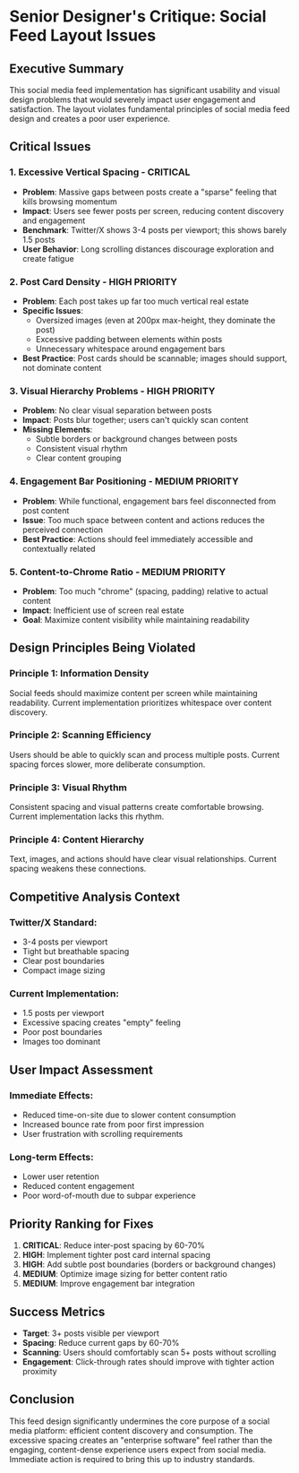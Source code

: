 # Senior Designer's Critique: Social Feed Layout Issues

## Executive Summary

This social media feed implementation has significant usability and visual design problems that would severely impact user engagement and satisfaction. The layout violates fundamental principles of social media feed design and creates a poor user experience.

## Critical Issues

### 1. **Excessive Vertical Spacing - CRITICAL**

- **Problem**: Massive gaps between posts create a "sparse" feeling that kills browsing momentum
- **Impact**: Users see fewer posts per screen, reducing content discovery and engagement
- **Benchmark**: Twitter/X shows 3-4 posts per viewport; this shows barely 1.5 posts
- **User Behavior**: Long scrolling distances discourage exploration and create fatigue

### 2. **Post Card Density - HIGH PRIORITY**

- **Problem**: Each post takes up far too much vertical real estate
- **Specific Issues**:
  - Oversized images (even at 200px max-height, they dominate the post)
  - Excessive padding between elements within posts
  - Unnecessary whitespace around engagement bars
- **Best Practice**: Post cards should be scannable; images should support, not dominate content

### 3. **Visual Hierarchy Problems - HIGH PRIORITY**

- **Problem**: No clear visual separation between posts
- **Impact**: Posts blur together; users can't quickly scan content
- **Missing Elements**:
  - Subtle borders or background changes between posts
  - Consistent visual rhythm
  - Clear content grouping

### 4. **Engagement Bar Positioning - MEDIUM PRIORITY**

- **Problem**: While functional, engagement bars feel disconnected from post content
- **Issue**: Too much space between content and actions reduces the perceived connection
- **Best Practice**: Actions should feel immediately accessible and contextually related

### 5. **Content-to-Chrome Ratio - MEDIUM PRIORITY**

- **Problem**: Too much "chrome" (spacing, padding) relative to actual content
- **Impact**: Inefficient use of screen real estate
- **Goal**: Maximize content visibility while maintaining readability

## Design Principles Being Violated

### **Principle 1: Information Density**

Social feeds should maximize content per screen while maintaining readability. Current implementation prioritizes whitespace over content discovery.

### **Principle 2: Scanning Efficiency**

Users should be able to quickly scan and process multiple posts. Current spacing forces slower, more deliberate consumption.

### **Principle 3: Visual Rhythm**

Consistent spacing and visual patterns create comfortable browsing. Current implementation lacks this rhythm.

### **Principle 4: Content Hierarchy**

Text, images, and actions should have clear visual relationships. Current spacing weakens these connections.

## Competitive Analysis Context

### **Twitter/X Standard**:

- 3-4 posts per viewport
- Tight but breathable spacing
- Clear post boundaries
- Compact image sizing

### **Current Implementation**:

- 1.5 posts per viewport
- Excessive spacing creates "empty" feeling
- Poor post boundaries
- Images too dominant

## User Impact Assessment

### **Immediate Effects**:

- Reduced time-on-site due to slower content consumption
- Increased bounce rate from poor first impression
- User frustration with scrolling requirements

### **Long-term Effects**:

- Lower user retention
- Reduced content engagement
- Poor word-of-mouth due to subpar experience

## Priority Ranking for Fixes

1. **CRITICAL**: Reduce inter-post spacing by 60-70%
2. **HIGH**: Implement tighter post card internal spacing
3. **HIGH**: Add subtle post boundaries (borders or background changes)
4. **MEDIUM**: Optimize image sizing for better content ratio
5. **MEDIUM**: Improve engagement bar integration

## Success Metrics

- **Target**: 3+ posts visible per viewport
- **Spacing**: Reduce current gaps by 60-70%
- **Scanning**: Users should comfortably scan 5+ posts without scrolling
- **Engagement**: Click-through rates should improve with tighter action proximity

## Conclusion

This feed design significantly undermines the core purpose of a social media platform: efficient content discovery and consumption. The excessive spacing creates an "enterprise software" feel rather than the engaging, content-dense experience users expect from social media. Immediate action is required to bring this up to industry standards.
